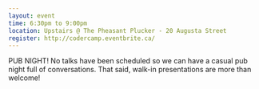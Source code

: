 ```yaml
---
layout: event
time: 6:30pm to 9:00pm
location: Upstairs @ The Pheasant Plucker - 20 Augusta Street
register: http://codercamp.eventbrite.ca/
---
```


PUB NIGHT! No talks have been scheduled so we can have a casual pub night full of conversations. That said, walk-in presentations are more than welcome!